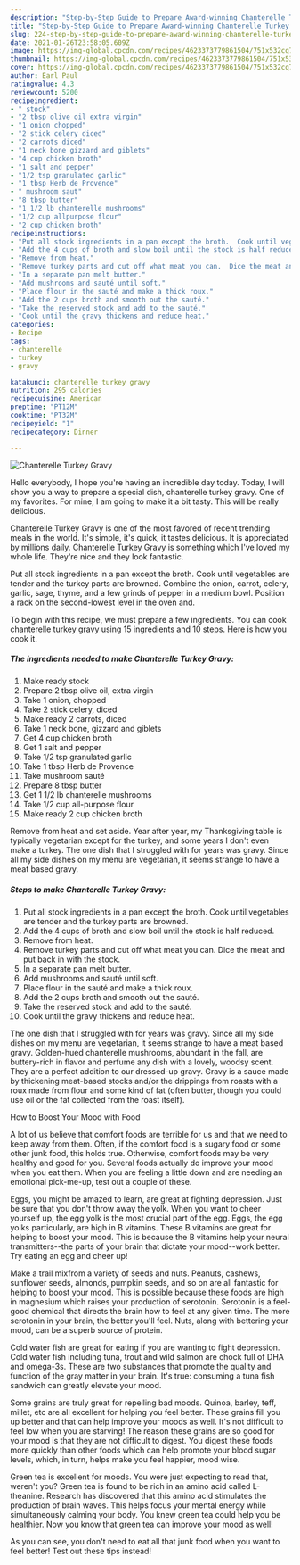```yaml
---
description: "Step-by-Step Guide to Prepare Award-winning Chanterelle Turkey Gravy"
title: "Step-by-Step Guide to Prepare Award-winning Chanterelle Turkey Gravy"
slug: 224-step-by-step-guide-to-prepare-award-winning-chanterelle-turkey-gravy
date: 2021-01-26T23:58:05.609Z
image: https://img-global.cpcdn.com/recipes/4623373779861504/751x532cq70/chanterelle-turkey-gravy-recipe-main-photo.jpg
thumbnail: https://img-global.cpcdn.com/recipes/4623373779861504/751x532cq70/chanterelle-turkey-gravy-recipe-main-photo.jpg
cover: https://img-global.cpcdn.com/recipes/4623373779861504/751x532cq70/chanterelle-turkey-gravy-recipe-main-photo.jpg
author: Earl Paul
ratingvalue: 4.3
reviewcount: 5200
recipeingredient:
- " stock"
- "2 tbsp olive oil extra virgin"
- "1 onion chopped"
- "2 stick celery diced"
- "2 carrots diced"
- "1 neck bone gizzard and giblets"
- "4 cup chicken broth"
- "1 salt and pepper"
- "1/2 tsp granulated garlic"
- "1 tbsp Herb de Provence"
- " mushroom saut"
- "8 tbsp butter"
- "1 1/2 lb chanterelle mushrooms"
- "1/2 cup allpurpose flour"
- "2 cup chicken broth"
recipeinstructions:
- "Put all stock ingredients in a pan except the broth.  Cook until vegetables are tender and the turkey parts are browned."
- "Add the 4 cups of broth and slow boil until the stock is half reduced."
- "Remove from heat."
- "Remove turkey parts and cut off what meat you can.  Dice the meat and put back in with the stock."
- "In a separate pan melt butter."
- "Add mushrooms and sauté until soft."
- "Place flour in the sauté and make a thick roux."
- "Add the 2 cups broth and smooth out the sauté."
- "Take the reserved stock and add to the sauté."
- "Cook until the gravy thickens and reduce heat."
categories:
- Recipe
tags:
- chanterelle
- turkey
- gravy

katakunci: chanterelle turkey gravy 
nutrition: 295 calories
recipecuisine: American
preptime: "PT12M"
cooktime: "PT32M"
recipeyield: "1"
recipecategory: Dinner

---
```



![Chanterelle Turkey Gravy](https://img-global.cpcdn.com/recipes/4623373779861504/751x532cq70/chanterelle-turkey-gravy-recipe-main-photo.jpg)

Hello everybody, I hope you're having an incredible day today. Today, I will show you a way to prepare a special dish, chanterelle turkey gravy. One of my favorites. For mine, I am going to make it a bit tasty. This will be really delicious.

Chanterelle Turkey Gravy is one of the most favored of recent trending meals in the world. It's simple, it's quick, it tastes delicious. It is appreciated by millions daily. Chanterelle Turkey Gravy is something which I've loved my whole life. They're nice and they look fantastic.

Put all stock ingredients in a pan except the broth. Cook until vegetables are tender and the turkey parts are browned. Combine the onion, carrot, celery, garlic, sage, thyme, and a few grinds of pepper in a medium bowl. Position a rack on the second-lowest level in the oven and.


To begin with this recipe, we must prepare a few ingredients. You can cook chanterelle turkey gravy using 15 ingredients and 10 steps. Here is how you cook it.

<!--inarticleads1-->

##### The ingredients needed to make Chanterelle Turkey Gravy:

1. Make ready  stock
1. Prepare 2 tbsp olive oil, extra virgin
1. Take 1 onion, chopped
1. Take 2 stick celery, diced
1. Make ready 2 carrots, diced
1. Take 1 neck bone, gizzard and giblets
1. Get 4 cup chicken broth
1. Get 1 salt and pepper
1. Take 1/2 tsp granulated garlic
1. Take 1 tbsp Herb de Provence
1. Take  mushroom sauté
1. Prepare 8 tbsp butter
1. Get 1 1/2 lb chanterelle mushrooms
1. Take 1/2 cup all-purpose flour
1. Make ready 2 cup chicken broth


Remove from heat and set aside. Year after year, my Thanksgiving table is typically vegetarian except for the turkey, and some years I don&#39;t even make a turkey. The one dish that I struggled with for years was gravy. Since all my side dishes on my menu are vegetarian, it seems strange to have a meat based gravy. 

<!--inarticleads2-->

##### Steps to make Chanterelle Turkey Gravy:

1. Put all stock ingredients in a pan except the broth.  Cook until vegetables are tender and the turkey parts are browned.
1. Add the 4 cups of broth and slow boil until the stock is half reduced.
1. Remove from heat.
1. Remove turkey parts and cut off what meat you can.  Dice the meat and put back in with the stock.
1. In a separate pan melt butter.
1. Add mushrooms and sauté until soft.
1. Place flour in the sauté and make a thick roux.
1. Add the 2 cups broth and smooth out the sauté.
1. Take the reserved stock and add to the sauté.
1. Cook until the gravy thickens and reduce heat.


The one dish that I struggled with for years was gravy. Since all my side dishes on my menu are vegetarian, it seems strange to have a meat based gravy. Golden-hued chanterelle mushrooms, abundant in the fall, are buttery-rich in flavor and perfume any dish with a lovely, woodsy scent. They are a perfect addition to our dressed-up gravy. Gravy is a sauce made by thickening meat-based stocks and/or the drippings from roasts with a roux made from flour and some kind of fat (often butter, though you could use oil or the fat collected from the roast itself). 

How to Boost Your Mood with Food


A lot of us believe that comfort foods are terrible for us and that we need to keep away from them. Often, if the comfort food is a sugary food or some other junk food, this holds true. Otherwise, comfort foods may be very healthy and good for you. Several foods actually do improve your mood when you eat them. When you are feeling a little down and are needing an emotional pick-me-up, test out a couple of these.

Eggs, you might be amazed to learn, are great at fighting depression. Just be sure that you don't throw away the yolk. When you want to cheer yourself up, the egg yolk is the most crucial part of the egg. Eggs, the egg yolks particularly, are high in B vitamins. These B vitamins are great for helping to boost your mood. This is because the B vitamins help your neural transmitters--the parts of your brain that dictate your mood--work better. Try eating an egg and cheer up!

Make a trail mixfrom a variety of seeds and nuts. Peanuts, cashews, sunflower seeds, almonds, pumpkin seeds, and so on are all fantastic for helping to boost your mood. This is possible because these foods are high in magnesium which raises your production of serotonin. Serotonin is a feel-good chemical that directs the brain how to feel at any given time. The more serotonin in your brain, the better you'll feel. Nuts, along with bettering your mood, can be a superb source of protein.

Cold water fish are great for eating if you are wanting to fight depression. Cold water fish including tuna, trout and wild salmon are chock full of DHA and omega-3s. These are two substances that promote the quality and function of the gray matter in your brain. It's true: consuming a tuna fish sandwich can greatly elevate your mood. 

Some grains are truly great for repelling bad moods. Quinoa, barley, teff, millet, etc are all excellent for helping you feel better. These grains fill you up better and that can help improve your moods as well. It's not difficult to feel low when you are starving! The reason these grains are so good for your mood is that they are not difficult to digest. You digest these foods more quickly than other foods which can help promote your blood sugar levels, which, in turn, helps make you feel happier, mood wise.

Green tea is excellent for moods. You were just expecting to read that, weren't you? Green tea is found to be rich in an amino acid called L-theanine. Research has discovered that this amino acid stimulates the production of brain waves. This helps focus your mental energy while simultaneously calming your body. You knew green tea could help you be healthier. Now you know that green tea can improve your mood as well!

As you can see, you don't need to eat all that junk food when you want to feel better! Test out  these tips  instead!

